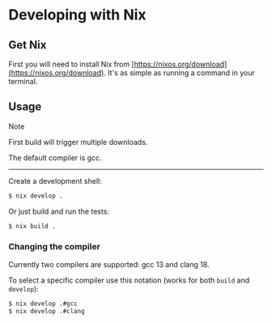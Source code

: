 
# Developing with Nix

## Get Nix
First you will need to install Nix from [https://nixos.org/download](https://nixos.org/download).
It's as simple as running a command in your terminal.

## Usage
> [!NOTE]  
> First build will trigger multiple downloads. 

The default compiler is gcc.

---

Create a development shell:
```bash
$ nix develop .
``` 

Or just build and run the tests:
```bash
$ nix build .
```

### Changing the compiler
Currently two compilers are supported: gcc 13 and clang 18.

To select a specific compiler use this notation (works for both `build` and `develop`):
```bash
$ nix develop .#gcc
$ nix develop .#clang
```
